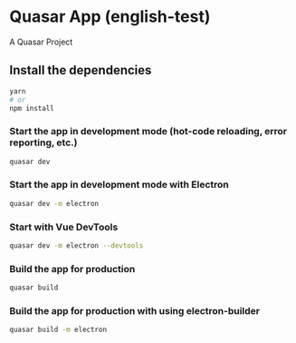 # Quasar App (english-test)

A Quasar Project

## Install the dependencies
```bash
yarn
# or
npm install
```

### Start the app in development mode (hot-code reloading, error reporting, etc.)
```bash
quasar dev
```
### Start the app in development mode with Electron
```bash
quasar dev -m electron
```
### Start with Vue DevTools
```bash
quasar dev -m electron --devtools
```

### Build the app for production
```bash
quasar build
```

### Build the app for production with using electron-builder
```bash
quasar build -m electron
```
